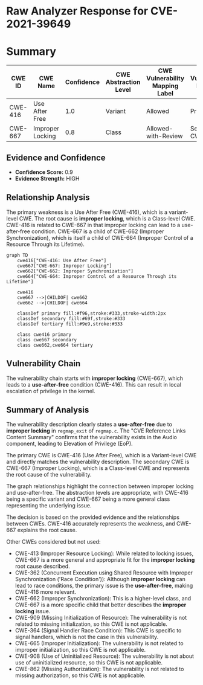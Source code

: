 # Raw Analyzer Response for CVE-2021-39649

# Summary
| CWE ID | CWE Name | Confidence | CWE Abstraction Level | CWE Vulnerability Mapping Label | CWE-Vulnerability Mapping Notes |
|---|---|---|---|---|---|
| CWE-416 | Use After Free | 1.0 | Variant | Allowed | Primary CWE |
| CWE-667 | Improper Locking | 0.8 | Class | Allowed-with-Review | Secondary CWE |

## Evidence and Confidence

*   **Confidence Score:** 0.9
*   **Evidence Strength:** HIGH

## Relationship Analysis
The primary weakness is a Use After Free (CWE-416), which is a variant-level CWE. The root cause is **improper locking**, which is a Class-level CWE. CWE-416 is related to CWE-667 in that improper locking can lead to a use-after-free condition. CWE-667 is a child of CWE-662 (Improper Synchronization), which is itself a child of CWE-664 (Improper Control of a Resource Through its Lifetime).

```mermaid
graph TD
    cwe416["CWE-416: Use After Free"]
    cwe667["CWE-667: Improper Locking"]
    cwe662["CWE-662: Improper Synchronization"]
    cwe664["CWE-664: Improper Control of a Resource Through its Lifetime"]

    cwe416
    cwe667 -->|CHILDOF| cwe662
    cwe662 -->|CHILDOF| cwe664

    classDef primary fill:#f96,stroke:#333,stroke-width:2px
    classDef secondary fill:#69f,stroke:#333
    classDef tertiary fill:#9e9,stroke:#333

    class cwe416 primary
    class cwe667 secondary
    class cwe662,cwe664 tertiary
```

## Vulnerability Chain
The vulnerability chain starts with **improper locking** (CWE-667), which leads to a **use-after-free** condition (CWE-416). This can result in local escalation of privilege in the kernel.

## Summary of Analysis
The vulnerability description clearly states a **use-after-free** due to **improper locking** in `regmap_exit` of `regmap.c`. The "CVE Reference Links Content Summary" confirms that the vulnerability exists in the Audio component, leading to Elevation of Privilege (EoP).

The primary CWE is CWE-416 (Use After Free), which is a Variant-level CWE and directly matches the vulnerability description. The secondary CWE is CWE-667 (Improper Locking), which is a Class-level CWE and represents the root cause of the vulnerability.

The graph relationships highlight the connection between improper locking and use-after-free. The abstraction levels are appropriate, with CWE-416 being a specific variant and CWE-667 being a more general class representing the underlying issue.

The decision is based on the provided evidence and the relationships between CWEs. CWE-416 accurately represents the weakness, and CWE-667 explains the root cause.

Other CWEs considered but not used:

*   CWE-413 (Improper Resource Locking): While related to locking issues, CWE-667 is a more general and appropriate fit for the **improper locking** root cause described.
*   CWE-362 (Concurrent Execution using Shared Resource with Improper Synchronization ('Race Condition')): Although **improper locking** can lead to race conditions, the primary issue is the **use-after-free**, making CWE-416 more relevant.
*   CWE-662 (Improper Synchronization): This is a higher-level class, and CWE-667 is a more specific child that better describes the **improper locking** issue.
*   CWE-909 (Missing Initialization of Resource): The vulnerability is not related to missing initialization, so this CWE is not applicable.
*   CWE-364 (Signal Handler Race Condition): This CWE is specific to signal handlers, which is not the case in this vulnerability.
*   CWE-665 (Improper Initialization): The vulnerability is not related to improper initialization, so this CWE is not applicable.
*   CWE-908 (Use of Uninitialized Resource): The vulnerability is not about use of uninitialized resource, so this CWE is not applicable.
*   CWE-862 (Missing Authorization): The vulnerability is not related to missing authorization, so this CWE is not applicable.